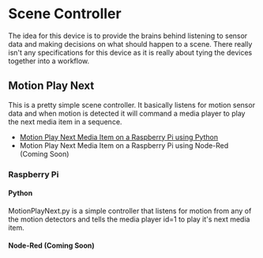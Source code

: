 # Scene Controller
The idea for this device is to provide the brains behind listening to sensor data and making decisions on what should happen to a scene.  There really isn't any specifications for this device as it is really about tying the devices together into a workflow.   

## Motion Play Next
This is a pretty simple scene controller.  It basically listens for motion sensor data and when motion is detected it will command a media player to play the next media item in a sequence.
* [Motion Play Next Media Item on a Raspberry Pi using Python](MotionPlayNext/RaspberryPi/README.md)
* Motion Play Next Media Item on a Raspberry Pi using Node-Red (Coming Soon)   


### Raspberry Pi
#### Python
MotionPlayNext.py is a simple controller that listens for motion from any of the motion detectors and tells the media player id=1 to play it's next media item. 

#### Node-Red (Coming Soon)
